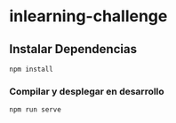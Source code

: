 # inlearning-challenge

## Instalar Dependencias
```
npm install
```

### Compilar y desplegar en desarrollo
```
npm run serve
```
